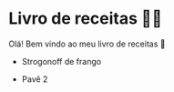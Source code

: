 # Livro de receitas :man_cook:

Olá! Bem vindo ao meu livro de receitas :wave:

- Strogonoff de frango

- Pavê 2

